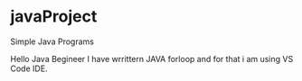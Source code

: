 # javaProject
Simple Java Programs

Hello Java Begineer
I have wrrittern JAVA forloop and for that i am using VS Code IDE.
